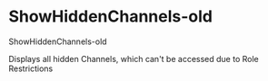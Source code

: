 # ShowHiddenChannels-old
ShowHiddenChannels-old

Displays all hidden Channels, which can't be accessed due to Role Restrictions
